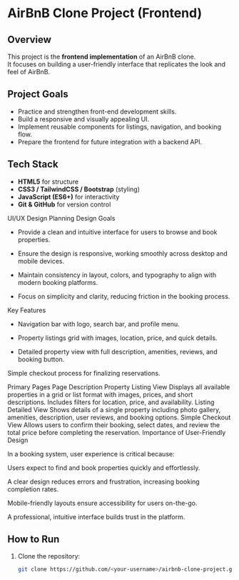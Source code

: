 # AirBnB Clone Project (Frontend)

## Overview
This project is the **frontend implementation** of an AirBnB clone.  
It focuses on building a user-friendly interface that replicates the look and feel of AirBnB.  

## Project Goals
- Practice and strengthen front-end development skills.
- Build a responsive and visually appealing UI.
- Implement reusable components for listings, navigation, and booking flow.
- Prepare the frontend for future integration with a backend API.

## Tech Stack
- **HTML5** for structure
- **CSS3 / TailwindCSS / Bootstrap** (styling)
- **JavaScript (ES6+)** for interactivity
- **Git & GitHub** for version control

UI/UX Design Planning
Design Goals

- Provide a clean and intuitive interface for users to browse and book properties.

- Ensure the design is responsive, working smoothly across desktop and mobile devices.

- Maintain consistency in layout, colors, and typography to align with modern booking platforms.

- Focus on simplicity and clarity, reducing friction in the booking process.

Key Features

- Navigation bar with logo, search bar, and profile menu.

- Property listings grid with images, location, price, and quick details.

- Detailed property view with full description, amenities, reviews, and booking button.

 Simple checkout process for finalizing reservations.

Primary Pages
Page	Description
Property Listing View	Displays all available properties in a grid or list format with images, prices, and short descriptions. Includes filters for location, price, and availability.
Listing Detailed View	Shows details of a single property including photo gallery, amenities, description, user reviews, and booking options.
Simple Checkout View	Allows users to confirm their booking, select dates, and review the total price before completing the reservation.
Importance of User-Friendly Design

In a booking system, user experience is critical because:

Users expect to find and book properties quickly and effortlessly.

A clear design reduces errors and frustration, increasing booking completion rates.

Mobile-friendly layouts ensure accessibility for users on-the-go.

A professional, intuitive interface builds trust in the platform.

## How to Run
1. Clone the repository:
   ```bash
   git clone https://github.com/<your-username>/airbnb-clone-project.git
